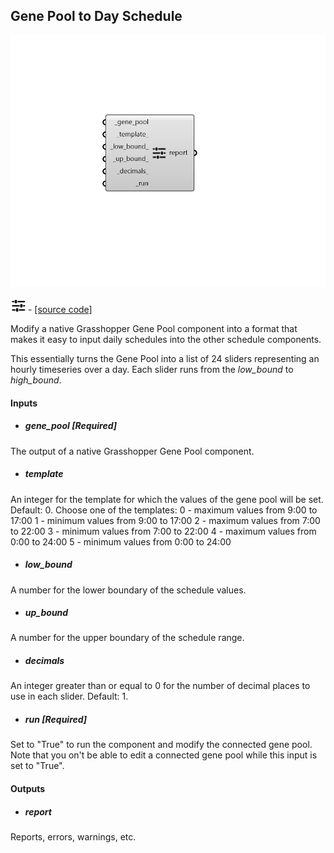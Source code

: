 ## Gene Pool to Day Schedule

![](../../images/components/Gene_Pool_to_Day_Schedule.png)

![](../../images/icons/Gene_Pool_to_Day_Schedule.png) - [[source code]](https://github.com/ladybug-tools/honeybee-grasshopper-energy/blob/master/honeybee_grasshopper_energy/src//HB%20Gene%20Pool%20to%20Day%20Schedule.py)


Modify a native Grasshopper Gene Pool component into a format that makes it easy to input daily schedules into the other schedule components. 

This essentially turns the Gene Pool into a list of 24 sliders representing an hourly timeseries over a day. Each slider runs from the _low_bound_ to _high_bound_. 



#### Inputs
* ##### gene_pool [Required]
The output of a native Grasshopper Gene Pool component. 
* ##### template 
An integer for the template for which the values of the gene pool will be set. Default: 0. Choose one of the templates: 
0 - maximum values from 9:00 to 17:00 1 - minimum values from 9:00 to 17:00 2 - maximum values from 7:00 to 22:00 3 - minimum values from 7:00 to 22:00 4 - maximum values from 0:00 to 24:00 5 - minimum values from 0:00 to 24:00 
* ##### low_bound 
A number for the lower boundary of the schedule values. 
* ##### up_bound 
A number for the upper boundary of the schedule range. 
* ##### decimals 
An integer greater than or equal to 0 for the number of decimal places to use in each slider. Default: 1. 
* ##### run [Required]
Set to "True" to run the component and modify the connected gene pool. Note that you on't be able to edit a connected gene pool while this input is set to "True". 

#### Outputs
* ##### report
Reports, errors, warnings, etc. 